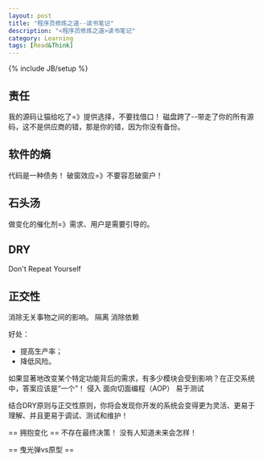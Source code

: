 ```yaml
---
layout: post
title: "程序员修炼之道--读书笔记"
description: "<程序员修炼之道>读书笔记"
category: Learning
tags: [Read&Think]
---
```

{% include JB/setup %}


## 责任
我的源码让猫给吃了=》提供选择，不要找借口！
磁盘跨了--带走了你的所有源码，这不是供应商的错，那是你的错，因为你没有备份。

## 软件的熵
代码是一种债务！
破窗效应=》不要容忍破窗户！

## 石头汤
做变化的催化剂=》需求、用户是需要引导的。

## DRY
Don't Repeat Yourself

## 正交性
消除无关事物之间的影响。
隔离
消除依赖

好处：
* 提高生产率；
* 降低风险。

如果显著地改变某个特定功能背后的需求，有多少模块会受到影响？在正交系统中，答案应该是“一个”！
侵入
面向切面编程（AOP）
易于测试

结合DRY原则与正交性原则，你将会发现你开发的系统会变得更为灵活、更易于理解、并且更易于调试、测试和维护！

== 拥抱变化  ==
不存在最终决策！
没有人知道未来会怎样！

== 曳光弹vs原型 ==







